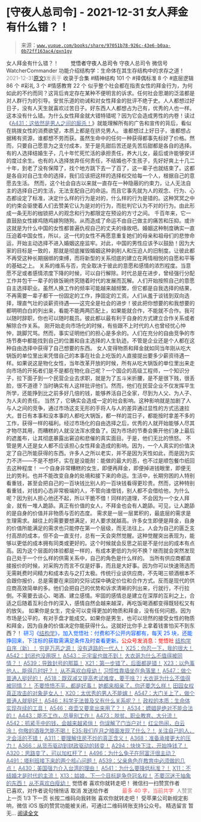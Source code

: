 # [守夜人总司令] - 2021-12-31 女人拜金有什么错？！

> 来源：[`www.yuque.com/books/share/97051b78-926c-43e6-b0aa-0b72ff163ac4/qxn1gy`](https://www.yuque.com/books/share/97051b78-926c-43e6-b0aa-0b72ff163ac4/qxn1gy)

<ne-p id="520f42f3293818f927861ebbd5b15da4_p_0" data-lake-id="520f42f3293818f927861ebbd5b15da4_p_0"><ne-text id="u684cdd84" style="color: rgb(51, 51, 51);">女人拜金有什么错？！</ne-text></ne-p> <ne-p id="a1a6f66d4227a94a8eca41002d4f50f2" data-lake-id="a1a6f66d4227a94a8eca41002d4f50f2"><ne-text id="u6d6a14d3" ne-fontsize="12" style="color: rgb(255, 255, 255);">原创</ne-text><ne-text id="u6d95d106" ne-fontsize="14">觉悟者</ne-text><ne-text id="ucfe16874" ne-fontsize="14">守夜人总司令</ne-text></ne-p> <ne-p id="c80ca494908a2a7ade784d56a68c95bf" data-lake-id="c80ca494908a2a7ade784d56a68c95bf"><ne-text id="u1bfcf735" ne-fontsize="14" ne-bold="true" style="color: rgb(51, 51, 51);">守夜人总司令</ne-text></ne-p> <ne-p id="56be313f42b6d78388f58bab26ad14e6" data-lake-id="56be313f42b6d78388f58bab26ad14e6"><ne-text id="u2d1d68b1" ne-fontsize="14" style="color: rgb(51, 51, 51);">微信号</ne-text><ne-text id="uc3fea65e" ne-fontsize="14" style="color: rgb(51, 51, 51);">WatcherCommander</ne-text></ne-p> <ne-p id="f0817c1034b93a0e0001ca404566639d" data-lake-id="f0817c1034b93a0e0001ca404566639d"><ne-text id="u56fe0a02" ne-fontsize="14" style="color: rgb(51, 51, 51);">功能介绍</ne-text><ne-text id="u5362cf0c" ne-fontsize="14" style="color: rgb(51, 51, 51);">结构学：生命体在其生存结构中的求存之道！</ne-text></ne-p> <ne-p id="ae294617782687ab347a9cb2930135d0" data-lake-id="ae294617782687ab347a9cb2930135d0"><ne-text id="u46fb3a15" style="color: rgb(140, 140, 140);">2021-12-31</ne-text>[<ne-text id="u1c8f9228" ne-fontsize="14">原文</ne-text>](https://mp.weixin.qq.com/s?__biz=MzAxNDk1NjI2Mw==&mid=2247487707&idx=1&sn=484131febbe6e3507b669f7cb7c269b9&chksm=9b8a3353acfdba4545eab34e73c60e427d9cb55e9aadc42da1d73bfec4b5740e7164aaac6ed2#rd))<ne-text id="u57ca9dab" ne-fontsize="14" style="color: rgb(140, 140, 140);">发表于</ne-text></ne-p> <ne-p id="49ff8025128e4b044488de4b2d0a0f50" data-lake-id="49ff8025128e4b044488de4b2d0a0f50"><ne-text id="uab655419" style="color: rgb(51, 51, 51);">收录于合集</ne-text></ne-p> <ne-p id="805768aca8829c0a3e95ed962f93037a" data-lake-id="805768aca8829c0a3e95ed962f93037a"><ne-text id="u036f2fed" style="color: rgb(51, 51, 51);">#精神结构 101 个</ne-text></ne-p> <ne-p id="99688037a878f7c3496a178d2f3965b6" data-lake-id="99688037a878f7c3496a178d2f3965b6"><ne-text id="uf7ac79e6" style="color: rgb(51, 51, 51);">#择偶标准 8 个</ne-text></ne-p> <ne-p id="1421615a182b460986093eaaa3591c70" data-lake-id="1421615a182b460986093eaaa3591c70"><ne-text id="u2e35bc8d" style="color: rgb(51, 51, 51);">#底层逻辑 86 个</ne-text></ne-p> <ne-p id="ebb2b43ecddb3ed299a7ef9f37a2350f" data-lake-id="ebb2b43ecddb3ed299a7ef9f37a2350f"><ne-text id="u7fc7befe" style="color: rgb(51, 51, 51);">#彩礼 3 个</ne-text></ne-p> <ne-p id="df3d47fcb87bb20e0d1d5bc723c021f2" data-lake-id="df3d47fcb87bb20e0d1d5bc723c021f2"><ne-text id="u570706b6" style="color: rgb(51, 51, 51);">#情感教育 22 个</ne-text></ne-p> <ne-p id="77f790d114f432eca313ebef70ee651d" data-lake-id="77f790d114f432eca313ebef70ee651d"><ne-text id="ub6fa25ba" style="color: rgb(51, 51, 51);">似乎整个社会都在指责女性的拜金行为，为何如此的不约而同？这背后肯定存在某种不便明言的诉求。任何社会思潮的泛滥都是对人群行为的引导。安贫乐道的劝诫和对女性拜金的批评不绝于史。人人都想过好日子，没有人天生就喜欢过苦日子。好东西人人都想占为己有，优秀的人也一样。这本没有什么错。为什么女性拜金就大错特错呢？因为它会造成男性的内卷！读过《</ne-text>[<ne-text id="u26086c4e" style="color: rgb(87, 107, 149);">A431：这依然是男人之间的厮杀！</ne-text>](http://mp.weixin.qq.com/s?__biz=MzIzMDYwOTM0Mg==&mid=2247485701&idx=1&sn=571c99a3870dffc7743e8eef31f21412&chksm=e8b191d4dfc618c29429d8a6ed6d0b9e7a8f0b9224aa332f9c996f4869c95ef44aabf3896670&scene=21#wechat_redirect)<ne-text id="uf681c4b8" style="color: rgb(51, 51, 51);">》就能理解所有的广告和宣传的背后，看似在挑拨女性的消费欲望，本质上都是在挤兑男人。</ne-text></ne-p> <ne-p id="3c9b709a2d5d1377ee03cd7ff52f6e37" data-lake-id="3c9b709a2d5d1377ee03cd7ff52f6e37"><ne-text id="u64d49869" style="color: rgb(51, 51, 51);">谁都想过上好日子，谁都想占据稀有资源，谁都想不劳而获。虽然生命中的任何一种获得都事先标好了价格。然而，只要自己愿意为之支付成本，至于是先甜后苦还是先苦后甜都是各自的选择。有的人选择结婚生子，几十年忙死忙活的承担责任，养大儿女，最后或许能够安详的度过余生。也有的人选择放弃任何责任，不结婚也不生孩子，先好好爽上十几二十年，到老了没有保障了，找个地方跳下去一了百了，这一辈子也就结束了。这都是各自对自己生命的选择，我们应该把这样的选择权交给每一个人，根据自己的意愿去生活。</ne-text></ne-p> <ne-p id="ac4a4a335c44ef0ffa0b6000b9fe3143" data-lake-id="ac4a4a335c44ef0ffa0b6000b9fe3143"><ne-text id="ua0ff4e7c" style="color: rgb(51, 51, 51);">然而，这个社会自古以来就一直存在一种隐蔽的约束力，让人无法自主的选择自己的生活，无法支配自己的命运。而且它事先就为人的观念、行为、心态都设定了标准，决定什么样的行为是对的，什么样的行为是错的。这种冥冥之中的约束会驱使着人们去赞美它认为是对的行为，而批判它认为不对的行为。由此形成一条无形的枷锁把人的观念和行为都限定在预设的方寸之间。</ne-text></ne-p> <ne-p id="ada61079ea81cbd086ee26a5db7175d0" data-lake-id="ada61079ea81cbd086ee26a5db7175d0"><ne-text id="uf73f22b2" style="color: rgb(51, 51, 51);">千百年来，它一直鼓励女性嫁鸡随鸡嫁狗随狗。从而造成了命运不由自己做主的痛苦和压抑。或许这就是为什么中国的女性都普遍仇视自己的丈夫的缘故吧。婚姻这种制度确实一直压迫着中国女性，所以，这一代的女性不再愿意重复她们的母亲和祖母们的悲惨命运，开始主动选择不进入婚姻这座监牢。对此，中国的男性应该予以鼓励！因为大家的目标是一致的，那就是彻底摧毁婚姻这种剥削人和压迫人的旧制度。让彼此都不再受这种长期捆绑的束缚，而将新型的关系彻底的建立在两情相悦的自愿和平等的基础之上。</ne-text></ne-p> <ne-p id="1425c2fb317715944e44d39800b33576" data-lake-id="1425c2fb317715944e44d39800b33576"><ne-text id="u6c2c93dd" style="color: rgb(51, 51, 51);">关系的维系与否，完全取决于彼此的意愿和感情的浓烈程度。当意愿不足或者感情浓度下降的时候，可以自行解除。时代总是在进步，曾经强行分配工作并包干一辈子的铁饭碗终究随着时代的发展而瓦解。人们开始按照自己的意愿自主选择职业。虽然人换工作的频率可能越来越频繁，但它都是自我选择的结果，不再需要一辈子都干一份固定的工作，挣固定的工资。人们从羞于谈钱到双向选择，理直气壮的谈薪资待遇——这完全是社会的进步！彼此把你想要的和我想要的都明明白白的列出来，看能不能两两匹配上，如果能就合作，不能就不合作。我可以随时辞职，你也可以随时裁员。彼此都以最有利于自身的方式建立合作关系或者解除合作关系。</ne-text></ne-p> <ne-p id="3358620aa8f056aba4b15615b074fefe" data-lake-id="3358620aa8f056aba4b15615b074fefe"><ne-text id="u993cc1ad" style="color: rgb(51, 51, 51);">刚开始走向市场化的时候，有些跟不上时代的人也曾经忧心忡忡，跳脚咒骂。然而，事实证明他们的担心是多余的。人们在充分的自由竞争的市场节奏中都能找到自己的位置和自主选择的人生轨迹。不管是企业还是个人都在这种自由选择中获得了自己想要的东西。</ne-text></ne-p> <ne-p id="4946f524efb05364127cb4a682055480" data-lake-id="4946f524efb05364127cb4a682055480"><ne-text id="u94ffcaf7" style="color: rgb(51, 51, 51);">女人变得物质和拜金就如同当年刚从吃大锅饭的单位里出来凭借自己的本事在社会上吃饭的人直接提出要多少薪资待遇一样。如果说这是物化女性，当年改革开放的时候，所有从吃大锅饭的单位里出来走向市场的开拓者们是不是都在物化自己呢？一个国企的高级工程师，一个知识分子，拉下面子到一个民营企业去求职，就是为了五斗米折腰，是不是很下贱，很丢脸，很不道德？当时确实有人这样批评他们。然而，他们在民营企业不仅发挥平生所学，还能挣到比之前多好几倍的钱，能够养活自己全家，尽到为人父、为人子、为人夫的责任。</ne-text></ne-p> <ne-p id="9deade5cac0a04993f10e774389dff9c" data-lake-id="9deade5cac0a04993f10e774389dff9c"><ne-text id="u8d34bc65" style="color: rgb(51, 51, 51);">当然了，它确实会造成一定的社会影响。这种影响就是加剧了人与人之间的竞争，通过市场这支无形的手将人与人的差异通过显性的方式迅速拉大。昔日有本事和没本事的人都吃大锅饭，都一样的混日子，都能按时拿差不多的工作，获得一样的福利。经过市场化的自由选择之后，优秀的人就开始能够人尽其才物尽其用，而糟糕的人就没法浑水摸鱼了。因为市场的节奏会撕开他们身上最后的遮羞布，让其彻底暴露出窘迫和悲催的真实面目。于是，他们无比的愤怒。</ne-text></ne-p> <ne-p id="3873cad98b8c1db87b7c240fa68ab025" data-lake-id="3873cad98b8c1db87b7c240fa68ab025"><ne-text id="u014043ec" style="color: rgb(51, 51, 51);">不管是男人还是女人都不应该担心女性拜金造成的影响。因为，一个人真实的价值决定了自己所能获得的东西。许多人之所以老实，并不是因为天性如此，而是因为实力不济——不是不想坏，实在是没能耐：能做的最大的恶，也不过是顺包餐巾纸回去这种程度！</ne-text></ne-p> <ne-p id="de7ac0c4c32316a98dcf552c8106d806" data-lake-id="de7ac0c4c32316a98dcf552c8106d806"><ne-text id="uf5a7ebc2" style="color: rgb(51, 51, 51);">一个自身非常糟糕的女生，即便再拜金，即便掉进钱眼里，即便无比的势利。也并不能改变自身的处境和接下来的命运。生活中，长期穷困的人特别看重钱，甚至会把自己的一百块钱比别人的一百块钱看得更珍贵。然而，这种特别看重钱，对钱的心态非常极端的人，不管向谁借钱，别人都不会借给他，为什么呢？因为别人担心他还不起，所以干脆不借！同样的道理，不会因为一个女人拜金，就有一堆人跪舔。真正有价值的女人，不拜金也会有人跪舔。可见，让人跪舔的是自身的价值并非物质与否的态度。</ne-text></ne-p> <ne-p id="8dc2842a0119e99fd92c1110e92b9b34" data-lake-id="8dc2842a0119e99fd92c1110e92b9b34"><ne-text id="u39f948f6" style="color: rgb(51, 51, 51);">需求是一层一层累积的，最底层的需求是生理需求。越往上的需要要想满足，对人要求就越高。许多女生即便是拜金，自身的价值所能满足的需求也只能停在第一个层级，而无法往上。人会为自己的匮乏支付高昂的成本，但不会一直支付，总有一天会突然觉醒。这种觉醒突出表现为，能够以更低的成本拥有同类或更好的。这个时候就会反思之前是不是付出的成本有点高。因为这个层面的体验都是一样的，有成本更低的为何不换？继而就会突然发现自己处于一个什么样的供需关系中，自己的角色是什么样的。</ne-text></ne-p> <ne-p id="222c2744673813363da024241bfb1ade" data-lake-id="222c2744673813363da024241bfb1ade"><ne-text id="ucbab05f1" style="color: rgb(51, 51, 51);">当所有供应商都直接报价的时候，对采购方而言不仅是好事，而且是大好事。因为你可以快速筛选而无需耗费时间精力和成本去与之打太极。传统行业谈供应商，不先喝三顿酒根本不会跟你报价，总是需要在来回的交际试探中确定价位和合作方式。反而是现代的供应商高效简单的多。他们会把自己的优势和诉求清晰的列出来，行就行，不行拉倒。不需要去谈心、喝酒、建立感情。牢固的感情总是建立在深厚的互利之上，合适之后随着互利合作的深入，感情自然会越来越深，再吃饭喝酒都变得既轻松又有的放矢。</ne-text></ne-p> <ne-p id="b54520faa65de5e2851fbe33ed1a9d5b" data-lake-id="b54520faa65de5e2851fbe33ed1a9d5b"><ne-text id="u0fb001af" style="color: rgb(51, 51, 51);">如果你是女生，完全可以变得更加的物质和拜金，没有任何问题。因为市场是公平的，有对手盘才能成交。如果你是男生，也可以坦然的接受女性的物质和拜金，因为自身的价值决定你能获得什么。这就好比你手上拿着钱害怕买不到东西？！</ne-text></ne-p> <ne-p id="ebf4de859b0707725656ab3b0d166b37" data-lake-id="ebf4de859b0707725656ab3b0d166b37"><ne-text id="uda51ad29" ne-bold="true" style="color: rgb(0, 82, 255);">研习《</ne-text>[<ne-text id="uf5363672" ne-bold="true" style="color: rgb(87, 107, 149);">结构学</ne-text>](https://mp.weixin.qq.com/mp/appmsgalbum?action=getalbum&album_id=1318317199878225920&__biz=MzAxNDk1NjI2Mw==#wechat_redirect)<ne-text id="ua31c972e" ne-bold="true" style="color: rgb(0, 82, 255);">》，加入觉悟社：付费和不公开内容都有，每天 25 块，还能挣回来，下注标的获取需满足条件及时查看更新。</ne-text><ne-text id="u910468b5" ne-bold="true" style="color: rgb(255, 0, 0);">公众号发消息：觉悟社</ne-text></ne-p>  <ne-p id="9b83ec7ebeb1c4f8383b9057bfb1c7cb" data-lake-id="9b83ec7ebeb1c4f8383b9057bfb1c7cb"><ne-card data-card-name="image" data-card-type="inline" id="yJygV" data-event-boundary="card" style="color: rgb(51, 51, 51);"><ne-p id="4474a8a6eced7715e0340dfb8e7da7d2" data-lake-id="4474a8a6eced7715e0340dfb8e7da7d2">[<ne-text id="u266ec39e" ne-bold="true" style="color: rgb(87, 107, 149);">结构学自序（新）！</ne-text>](http://mp.weixin.qq.com/s?__biz=MzIzMDYwOTM0Mg==&mid=2247485283&idx=1&sn=aa2b8554b8e5040f8f959636feaa06a3&chksm=e8b19fb2dfc616a430aa381b8da0815311244e694a69809cd92d0602ac34cfe5f1f419b3745e&scene=21#wechat_redirect)</ne-p> <ne-p id="d3d856a6f45e0f5c08151e975d02bec9" data-lake-id="d3d856a6f45e0f5c08151e975d02bec9">[<ne-text id="u6b38d035" style="color: rgb(87, 107, 149);">穷是万恶之源！</ne-text>](http://mp.weixin.qq.com/s?__biz=MzAxNDk1NjI2Mw==&mid=2247483823&idx=1&sn=e54ebe9891b302dc0bf1815c76ccf8b7&chksm=9b8a2227acfdab31a05e273addd9159d4b8263d58d3c58bf214841c8189157519719c3427306&scene=21#wechat_redirect)</ne-p> <ne-p id="1b36f7656d02da9c2616ae94c602be49" data-lake-id="1b36f7656d02da9c2616ae94c602be49">[<ne-text id="u5b9dc27e" style="color: rgb(87, 107, 149);">没有退路的一代人！</ne-text>](http://mp.weixin.qq.com/s?__biz=MzAxNDk1NjI2Mw==&mid=2247486533&idx=1&sn=a0d5cce0656aad467148e0642eb85a00&chksm=9b8a2fcdacfda6db79857186e953a089baf1fb678b2b071cf101c5a26e7fb9768474c94243ca&scene=21#wechat_redirect)</ne-p> <ne-p id="91d90f43dcec612f57d197a0e9f808b4" data-lake-id="91d90f43dcec612f57d197a0e9f808b4">[<ne-text id="u4150cf5f" ne-bold="true" style="color: rgb(87, 107, 149);">X25：你忍一下，我的很大！</ne-text>](http://mp.weixin.qq.com/s?__biz=MzAxNDk1NjI2Mw==&mid=2247487691&idx=1&sn=25bf18fb0375ec81c4b02f06b4829131&chksm=9b8a3343acfdba55113abce1ada59a203e08f7fee28d62767bfede2ce6e1bf3ace451af06adf&scene=21#wechat_redirect)</ne-p> <ne-p id="55f3176d4ad8c0ca4cd4869b0eb98dd4" data-lake-id="55f3176d4ad8c0ca4cd4869b0eb98dd4">[<ne-text id="u17f42894" style="color: rgb(87, 107, 149);">A542：封闭也没用呀！</ne-text>](http://mp.weixin.qq.com/s?__biz=MzAxNDk1NjI2Mw==&mid=2247487620&idx=1&sn=8e1353152e650b72e735ceb1b2f2dd1d&chksm=9b8a330cacfdba1a31a1d6271bd8cf08701ca1a18406d2605bc48404fe9ca2f4fa78d5501bc7&scene=21#wechat_redirect)</ne-p> <ne-p id="1f30a8fe8fdca9d1ad26bb7447e1b5e4" data-lake-id="1f30a8fe8fdca9d1ad26bb7447e1b5e4">[<ne-text id="u12b0c2fa" style="color: rgb(87, 107, 149);">A543：元宇宙也做不到！</ne-text>](http://mp.weixin.qq.com/s?__biz=MzAxNDk1NjI2Mw==&mid=2247487476&idx=1&sn=2e2f159d365f00117f8fd47d3ca062f9&chksm=9b8a2c7cacfda56a80b9243d42bc5faabe4622c27fb4f3edad16ca5de7242a9c1345056ee461&scene=21#wechat_redirect)</ne-p> <ne-p id="5c0330daf73269b3a9e9f3db13b1ad17" data-lake-id="5c0330daf73269b3a9e9f3db13b1ad17">[<ne-text id="ud92b3b54" ne-bold="true" style="color: rgb(87, 107, 149);">大衣哥为什么不值得被同情？！</ne-text>](http://mp.weixin.qq.com/s?__biz=MzIzMDYwOTM0Mg==&mid=2247486778&idx=1&sn=dadc2e8dcf837ccdd6f1f4da8c67eae4&chksm=e8b195ebdfc61cfdc1ff3bbdfed028f36c5a217890384aaa890618664158799a8d6c30132cb8&scene=21#wechat_redirect)</ne-p> <ne-p id="62d750be82dbe9cbc2616f0a6930fe30" data-lake-id="62d750be82dbe9cbc2616f0a6930fe30">[<ne-text id="u1f47916f" style="color: rgb(87, 107, 149);">A539：导致封号的那篇！</ne-text>](http://mp.weixin.qq.com/s?__biz=MzIzMDYwOTM0Mg==&mid=2247486752&idx=1&sn=3a967e3288db5b7d924e36914086e534&chksm=e8b195f1dfc61ce7c971386eb678d7da286167d0f52fdd51989049844b0a550cc58e00552d2e&scene=21#wechat_redirect)</ne-p> <ne-p id="aff42624e2366111a61ac0098ee74ed5" data-lake-id="aff42624e2366111a61ac0098ee74ed5">[<ne-text id="u5d0d09c2" ne-bold="true" style="color: rgb(87, 107, 149);">X21：第一步错了，后面都是错！</ne-text>](http://mp.weixin.qq.com/s?__biz=MzIzMDYwOTM0Mg==&mid=2247486793&idx=1&sn=d2d3aa92a5f751831c09d74e73ab8701&chksm=e8b19598dfc61c8ef000c3aa641d2c48c61c94a3958291fad9b555f0aa128f747d3f349a7c3e&scene=21#wechat_redirect)</ne-p> <ne-p id="32b49c766b84aa5510762e6d6a14ac28" data-lake-id="32b49c766b84aa5510762e6d6a14ac28">[<ne-text id="ud70ab92f" ne-bold="true" style="color: rgb(87, 107, 149);">X23：以色事他人，能得几时好？！</ne-text>](http://mp.weixin.qq.com/s?__biz=MzAxNDk1NjI2Mw==&mid=2247487681&idx=1&sn=957d1c1d978962e0be0e6393f52f4787&chksm=9b8a3349acfdba5f26d6c83445c9bcce3ff92034327b5ff7a44b659b287b85145d80b7deec77&scene=21#wechat_redirect)</ne-p> <ne-p id="8b91e191a6168854b4689cc507df11e5" data-lake-id="8b91e191a6168854b4689cc507df11e5">[<ne-text id="u7fe397de" style="color: rgb(87, 107, 149);">从不喜欢白瘦幼！</ne-text>](http://mp.weixin.qq.com/s?__biz=MzAxNDk1NjI2Mw==&mid=2247487612&idx=1&sn=0e185f9ece207fb397565812fd6bcd9e&chksm=9b8a33f4acfdbae2477b51f9ce494aaf36bb779f8911e41cdde6f96c71a3b2d708feaa1d4d18&scene=21#wechat_redirect)</ne-p> <ne-p id="06ab015f0f5dec048fdd05d5e0174a20" data-lake-id="06ab015f0f5dec048fdd05d5e0174a20">[<ne-text id="udbf1170e" style="color: rgb(87, 107, 149);">习惯性靠墙坐在角落里！</ne-text>](http://mp.weixin.qq.com/s?__biz=MzAxNDk1NjI2Mw==&mid=2247487609&idx=1&sn=08068cfce108617e4a41d0c813ce131d&chksm=9b8a33f1acfdbae7a578b59c045f6336afe6ed1f2fcd7a0b38c0279078002f04767e391f4f18&scene=21#wechat_redirect)</ne-p> <ne-p id="b8d6e33e69dd8beaa60e9e3526739218" data-lake-id="b8d6e33e69dd8beaa60e9e3526739218">[<ne-text id="ufa58f00b" style="color: rgb(87, 107, 149);">A547：做个普通人挺好的！</ne-text>](http://mp.weixin.qq.com/s?__biz=MzAxNDk1NjI2Mw==&mid=2247487656&idx=1&sn=829631501f55233a5505d61fe990c731&chksm=9b8a3320acfdba360477b5f1e528c337ed849efb0a22e1579aa994b4b97916b09033124f68c1&scene=21#wechat_redirect)</ne-p> <ne-p id="1c9d6d5c4ede8221265b13c07f58f922" data-lake-id="1c9d6d5c4ede8221265b13c07f58f922">[<ne-text id="ua5c56430" ne-bold="true" style="color: rgb(87, 107, 149);">A518：既双减又提高考试难度，要干啥？!</ne-text>](http://mp.weixin.qq.com/s?__biz=MzIzMDYwOTM0Mg==&mid=2247486528&idx=1&sn=837ef39e3c0b47ac84d5096690555ae7&chksm=e8b19491dfc61d87292daf575c1e7c95b3f0543f313b65c7ad4ab369603833704304ec7451d7&scene=21#wechat_redirect)</ne-p> <ne-p id="5bd68f96e56a74a576f97c52ba1fcd5e" data-lake-id="5bd68f96e56a74a576f97c52ba1fcd5e">[<ne-text id="ub1310d78" ne-bold="true" style="color: rgb(87, 107, 149);">大衣哥为什么不值得被同情？！</ne-text>](http://mp.weixin.qq.com/s?__biz=MzAxNDk1NjI2Mw==&mid=2247487598&idx=1&sn=96df866800e5e546b2e945af60227ed4&chksm=9b8a33e6acfdbaf061f8713492ddd97b05e91e9bd566c4aa7d5e4f58b4395346513ec9f12eec&scene=21#wechat_redirect)</ne-p> <ne-p id="87cc89560e2304436c90654c656c6f7d" data-lake-id="87cc89560e2304436c90654c656c6f7d">[<ne-text id="u89cb7a4c" ne-bold="true" style="color: rgb(87, 107, 149);">不要愤愤不平，都是好事！</ne-text>](http://mp.weixin.qq.com/s?__biz=MzAxNDk1NjI2Mw==&mid=2247487130&idx=1&sn=b21138d85455f5692aaf039038c78342&chksm=9b8a2d12acfda404a2b67fe4d446ee0f2805ad64a8b8004902934600fd731191e140df6ac19a&scene=21#wechat_redirect)</ne-p> <ne-p id="9be333ed840f834224c76f9f7fcf2794" data-lake-id="9be333ed840f834224c76f9f7fcf2794">[<ne-text id="uc107696d" ne-bold="true" style="color: rgb(87, 107, 149);">她都来相亲了，你还要怎么样！</ne-text>](http://mp.weixin.qq.com/s?__biz=MzAxNDk1NjI2Mw==&mid=2247486952&idx=1&sn=698aec6916d2eca5e758c25c4c634346&chksm=9b8a2e60acfda776b80a4f2f0d5c2fe4921fc821cdf029fa9d2fdc52fd708fc5a0b980d5d3d0&scene=21#wechat_redirect)</ne-p> <ne-p id="3d6ed8b660c2cccbf133e5ba01233a6f" data-lake-id="3d6ed8b660c2cccbf133e5ba01233a6f">[<ne-text id="uf0083b9b" ne-bold="true" style="color: rgb(87, 107, 149);">田园女权真正攻击的对象是女人！</ne-text>](http://mp.weixin.qq.com/s?__biz=MzIzMDYwOTM0Mg==&mid=2247486412&idx=1&sn=5dd3e8b2a759838d739e6d61ebab2eab&chksm=e8b1931ddfc61a0bf6f81cd2a9a9232ea8ce86528a8eea66c6635180e8678b819ebb38b4cb86&scene=21#wechat_redirect)</ne-p> <ne-p id="1a0e618aa262ec7b0acf740250b1a471" data-lake-id="1a0e618aa262ec7b0acf740250b1a471">[<ne-text id="u097d2bae" style="color: rgb(87, 107, 149);">X20：太优秀的男人不能嫁！</ne-text>](http://mp.weixin.qq.com/s?__biz=MzAxNDk1NjI2Mw==&mid=2247487659&idx=1&sn=48282765daf6ff8ec66e20f495c01bef&chksm=9b8a3323acfdba35ac55127644737fe2fde75b00bd5b7cae10b844c4b32dfafb36d7ea4c38f4&scene=21#wechat_redirect)</ne-p> <ne-p id="ee98ea0c305d4f89b6c972603fbd0191" data-lake-id="ee98ea0c305d4f89b6c972603fbd0191">[<ne-text id="u8f0c4870" style="color: rgb(87, 107, 149);">A547：大门关上了，做个普通人就挺好！</ne-text>](http://mp.weixin.qq.com/s?__biz=MzAxNDk1NjI2Mw==&mid=2247487656&idx=1&sn=829631501f55233a5505d61fe990c731&chksm=9b8a3320acfdba360477b5f1e528c337ed849efb0a22e1579aa994b4b97916b09033124f68c1&scene=21#wechat_redirect)</ne-p> <ne-p id="33d3f51bbc2c70d89409fbc51718da70" data-lake-id="33d3f51bbc2c70d89409fbc51718da70">[<ne-text id="u5477e8a2" style="color: rgb(87, 107, 149);">A546：科学无法普及又有什么关系呢？！</ne-text>](http://mp.weixin.qq.com/s?__biz=MzAxNDk1NjI2Mw==&mid=2247487652&idx=1&sn=6f0542b4b8d08dc05ccc9bc4c99a0f29&chksm=9b8a332cacfdba3af82ebacc2984582b118b8bb4eccb9a0fa252e8cacd5ec29759cd0739259a&scene=21#wechat_redirect)</ne-p> <ne-p id="af78d99a26d3027432325746f49ada41" data-lake-id="af78d99a26d3027432325746f49ada41">[<ne-text id="u429da866" style="color: rgb(87, 107, 149);">政权的本质：生命体实现存续的工具！</ne-text>](http://mp.weixin.qq.com/s?__biz=MzAxNDk1NjI2Mw==&mid=2247487554&idx=1&sn=df20affabcac7b2df7d871c27735ed1e&chksm=9b8a33caacfdbadc411427ed1ab7cdbde4c133aae2bc35242a5c913540dd3bf497640e526194&scene=21#wechat_redirect)</ne-p> <ne-p id="38494fa2dbeb6cb55779b073d21cd2be" data-lake-id="38494fa2dbeb6cb55779b073d21cd2be">[<ne-text id="uc30abace" style="color: rgb(87, 107, 149);">A546：夜壶又要拿出来用了？！</ne-text>](http://mp.weixin.qq.com/s?__biz=MzAxNDk1NjI2Mw==&mid=2247487487&idx=1&sn=1899dc61b52e00ef53fee2fece6fa9e6&chksm=9b8a2c77acfda561dd78f8a9d41ca8f6b604b1410e246bd38451bc63aab7e1b0840d3e7c9e9b&scene=21#wechat_redirect)</ne-p> <ne-p id="13f290e28e91bf113f43e52c648fe4ad" data-lake-id="13f290e28e91bf113f43e52c648fe4ad">[<ne-text id="u0eab0973" style="color: rgb(87, 107, 149);">A534：嫖娼是绝对不能合法的！</ne-text>](http://mp.weixin.qq.com/s?__biz=MzAxNDk1NjI2Mw==&mid=2247487431&idx=1&sn=78d93492fa71d19501c95eb11e0ea99f&chksm=9b8a2c4facfda559eeb7bffa822a9715b1945a9e9c4f8beaf9d00b8acb0e2cc0b05a63feafaf&scene=21#wechat_redirect)</ne-p> <ne-p id="254572471c419be6b2225fa165f4f6c9" data-lake-id="254572471c419be6b2225fa165f4f6c9">[<ne-text id="u0a1626cd" style="color: rgb(87, 107, 149);">A443：能不工作，尽量别工作！</ne-text>](http://mp.weixin.qq.com/s?__biz=MzAxNDk1NjI2Mw==&mid=2247486794&idx=1&sn=8621689fcbb0f44c38ab2e8065c54a3d&chksm=9b8a2ec2acfda7d4c55afac9ee027871f7a81338e2da399b1908202c54cc8496ca077748f5a7&scene=21#wechat_redirect)</ne-p> <ne-p id="dd0556030beead09b9c48c2bdd35ac66" data-lake-id="dd0556030beead09b9c48c2bdd35ac66">[<ne-text id="u376c124c" style="color: rgb(87, 107, 149);">A473：脱贫、职业教育、大分流！</ne-text>](http://mp.weixin.qq.com/s?__biz=MzIzMDYwOTM0Mg==&mid=2247486053&idx=1&sn=813ce406173ba4c47dd4500ec026a6da&chksm=e8b192b4dfc61ba243267b483d16f60aaeed76ece21adde38b4de1597140df83fceea028a6f5&scene=21#wechat_redirect)</ne-p> <ne-p id="36e66f1fa63510e8a761fe2ca8f50319" data-lake-id="36e66f1fa63510e8a761fe2ca8f50319">[<ne-text id="uc85dd5b3" ne-bold="true" style="color: rgb(87, 107, 149);">A542：抓紧手中的钱，会越来越紧俏！</ne-text>](http://mp.weixin.qq.com/s?__biz=MzIzMDYwOTM0Mg==&mid=2247486640&idx=1&sn=a96afa7d2b698e33240735ea8d7671f7&chksm=e8b19461dfc61d77a4afce11ecc7558b8d7ff5d495a78bcb609e3eed5c70bcbed5f3d6a66023&scene=21#wechat_redirect)</ne-p> <ne-p id="4bb1de23fa1eb5bc71bbaf08882ce3d7" data-lake-id="4bb1de23fa1eb5bc71bbaf08882ce3d7">[<ne-text id="u203a6660" style="color: rgb(87, 107, 149);">你误解了门当户对！</ne-text>](http://mp.weixin.qq.com/s?__biz=MzAxNDk1NjI2Mw==&mid=2247486972&idx=1&sn=374297ef4332b1dc1c96c6e2f10e3212&chksm=9b8a2e74acfda762739dd58bec2cabe8b8d44717705d356953b94089dacb9225f702d4f76b31&scene=21#wechat_redirect)</ne-p> <ne-p id="9910062b871d1da5687519127d84a9c3" data-lake-id="9910062b871d1da5687519127d84a9c3">[<ne-text id="u6032d811" style="color: rgb(87, 107, 149);">红尘热闹，白云冷！</ne-text>](http://mp.weixin.qq.com/s?__biz=MzAxNDk1NjI2Mw==&mid=2247486913&idx=1&sn=6b387c24eb6d5e30ed150e13eded77a1&chksm=9b8a2e49acfda75fdfcfe0a7770792cdd85568a9ecb1bd9b67508b29df853aaba08bf27356d5&scene=21#wechat_redirect)</ne-p> <ne-p id="5c15c344ce97f3e9b9ab4083f6959c46" data-lake-id="5c15c344ce97f3e9b9ab4083f6959c46">[<ne-text id="ude2d044f" style="color: rgb(87, 107, 149);">你敬的酒我怎能不喝！</ne-text>](http://mp.weixin.qq.com/s?__biz=MzIzMDYwOTM0Mg==&mid=2247486456&idx=1&sn=7d6377d84f511b80179c5e7648494d6e&chksm=e8b19329dfc61a3f9b91b5b43dbd1a6eea293a02cd80b96aeb6dd1930f7f2c93fd33c0e3b2f3&scene=21#wechat_redirect)</ne-p> <ne-p id="1b7ae70faa96c80767313fbe702b736b" data-lake-id="1b7ae70faa96c80767313fbe702b736b">[<ne-text id="u3475bfad" ne-bold="true" style="color: rgb(87, 107, 149);">E35:我们在月之暗面发现了什么？！</ne-text>](http://mp.weixin.qq.com/s?__biz=MzIzMDYwOTM0Mg==&mid=2247486632&idx=1&sn=170aeff87eb36dce354c8b2437f4b27f&chksm=e8b19479dfc61d6f08e6492954a528f20387fe2fa925747cf2b504d2bc69084f24495e972e41&scene=21#wechat_redirect)</ne-p> <ne-p id="8b9a82663ae7587f2c570f114b8ef269" data-lake-id="8b9a82663ae7587f2c570f114b8ef269">[<ne-text id="u2d1a1391" style="color: rgb(87, 107, 149);">关注自己的人，才会活的不错！</ne-text>](http://mp.weixin.qq.com/s?__biz=MzIzMDYwOTM0Mg==&mid=2247485305&idx=1&sn=c719ea57e5c3320c2e2629dd9a7b44e9&chksm=e8b19fa8dfc616be5fa3f8141ea0aa63d5e1335657ed97e62c1086c41eba29effe58e0c8e9dc&scene=21#wechat_redirect)</ne-p> <ne-p id="ef18a47bc8b735534cc9e0d397ad5291" data-lake-id="ef18a47bc8b735534cc9e0d397ad5291">[<ne-text id="u4bc60184" ne-bold="true" style="color: rgb(87, 107, 149);">A311：要理解住房不炒的真正含义！</ne-text>](http://mp.weixin.qq.com/s?__biz=MzIzMDYwOTM0Mg==&mid=2247484959&idx=1&sn=090583ec50bfd9febec1de463c2672f6&chksm=e8b19ecedfc617d8629080f6745c8de013cfe875de26eef6767b2d5c10782650223ed15f807b&scene=21#wechat_redirect)</ne-p> <ne-p id="756e6ecd8b9562df8b933e7e66f83f04" data-lake-id="756e6ecd8b9562df8b933e7e66f83f04">[<ne-text id="ucf84a6ef" ne-bold="true" style="color: rgb(87, 107, 149);">A368：准备承接更大的压力！</ne-text>](http://mp.weixin.qq.com/s?__biz=MzIzMDYwOTM0Mg==&mid=2247485369&idx=1&sn=2667c5f16cee9442898e6e5841394ceb&chksm=e8b19f68dfc6167e4e104d37c61b859327f4b8ce37941da84bd412d3e27bb4a51c7dee8e1a7a&scene=21#wechat_redirect)</ne-p> <ne-p id="f2bff00c784081f70b8d442340111bfb" data-lake-id="f2bff00c784081f70b8d442340111bfb">[<ne-text id="ub52a671e" ne-bold="true" style="color: rgb(87, 107, 149);">A366：从货币驱动到财政驱动的转变！</ne-text>](http://mp.weixin.qq.com/s?__biz=MzIzMDYwOTM0Mg==&mid=2247485347&idx=1&sn=a916df57ddc7230366719fbecc6c1704&chksm=e8b19f72dfc61664fd99844bfe3ffffb5d6f088807c84d99f11ddbc7410b2eed67bc4c615d53&scene=21#wechat_redirect)</ne-p> <ne-p id="53d9ad6a15b6dad121c55caff6f93f37" data-lake-id="53d9ad6a15b6dad121c55caff6f93f37">[<ne-text id="u410ca9a8" ne-bold="true" style="color: rgb(87, 107, 149);">A294：快快下注，开始挣钱了！</ne-text>](http://mp.weixin.qq.com/s?__biz=MzIzMDYwOTM0Mg==&mid=2247484849&idx=1&sn=5485cd1d6c511e883e25b0c7dd9e2e3e&chksm=e8b19d60dfc614764ffc8405dccf5b8120b31988f3c1cee74e384c06f0e39c3c81bef8263c3d&scene=21#wechat_redirect)</ne-p> <ne-p id="25c5e6143cdb82d6ee660ed82d6e9f69" data-lake-id="25c5e6143cdb82d6ee660ed82d6e9f69">[<ne-text id="ue84da76e" ne-bold="true" style="color: rgb(87, 107, 149);">A320：思路变了，可以加杠杆了！</ne-text>](http://mp.weixin.qq.com/s?__biz=MzIzMDYwOTM0Mg==&mid=2247485041&idx=1&sn=add2174fa42806f885a456a072ee4fee&chksm=e8b19ea0dfc617b6734e013f780112fdd88f28ad5312ce423fea1d75da4c3757660dab175208&scene=21#wechat_redirect)</ne-p> <ne-p id="a2078547a2b7bae3fec5aa7d662259a4" data-lake-id="a2078547a2b7bae3fec5aa7d662259a4">[<ne-text id="u8c6da334" ne-bold="true" style="color: rgb(87, 107, 149);">A496：为什么兔子在阿富汗很主动？</ne-text>](http://mp.weixin.qq.com/s?__biz=MzIzMDYwOTM0Mg==&mid=2247486278&idx=1&sn=40d09857088bebd3c70bec1c7a500f06&chksm=e8b19397dfc61a810125242c8e395330f934390eb50bd54053ecd3f31ddc91de4e429c0f693a&scene=21#wechat_redirect)</ne-p> <ne-p id="841dc09e741166f21b171efd237852e2" data-lake-id="841dc09e741166f21b171efd237852e2">[<ne-text id="ub2efd521" style="color: rgb(87, 107, 149);">A491：塔利班接下来的两个核心问题！</ne-text>](http://mp.weixin.qq.com/s?__biz=MzIzMDYwOTM0Mg==&mid=2247486219&idx=1&sn=8f77517f0244ba31f7eb28e2676e17cd&chksm=e8b193dadfc61acc6d9e6029653aac696f132efc24d3b28f983ba8e4ada269ac887e6165d837&scene=21#wechat_redirect)</ne-p> <ne-p id="42d6be715a5de7ac09be0174af7b5764" data-lake-id="42d6be715a5de7ac09be0174af7b5764">[<ne-text id="uafef5b1b" ne-bold="true" style="color: rgb(87, 107, 149);">A539：父亲角色在教育中必须做的几点！</ne-text>](http://mp.weixin.qq.com/s?__biz=MzAxNDk1NjI2Mw==&mid=2247487582&idx=1&sn=f4bac1092e8f45f6a86e662d8a68d556&chksm=9b8a33d6acfdbac0b4e01232406db5e9a315180b66b1bc830f17231f167d515d33408ff727b6&scene=21#wechat_redirect)</ne-p> <ne-p id="0133ac9537512fc07fc2fc06906347e0" data-lake-id="0133ac9537512fc07fc2fc06906347e0">[<ne-text id="u8122e822" ne-bold="true" style="color: rgb(87, 107, 149);">A430：美国强力介入台湾的理由！</ne-text>](http://mp.weixin.qq.com/s?__biz=MzIzMDYwOTM0Mg==&mid=2247486587&idx=1&sn=e14d4403bb13c441596f09add1b5f27c&chksm=e8b194aadfc61dbcab0c1d70249910161f8c77b0163ac8278dfe5c2f817d2bb2a3ac3e7ddf89&scene=21#wechat_redirect)</ne-p> <ne-p id="f962bcb0c95276b0468dbdb1fe0d3ada" data-lake-id="f962bcb0c95276b0468dbdb1fe0d3ada">[<ne-text id="uc691dba6" style="color: rgb(87, 107, 149);">A541：为什么要降低标准？！</ne-text>](http://mp.weixin.qq.com/s?__biz=MzAxNDk1NjI2Mw==&mid=2247487621&idx=1&sn=f429046c9b1760d8d45ee7c759a3d5da&chksm=9b8a330dacfdba1bf16d516acacfddf4492f721d14504ed52e1049013a54819e6ee778c93097&scene=21#wechat_redirect)</ne-p> <ne-p id="094d84fb8e8b5788840d56eca8a74578" data-lake-id="094d84fb8e8b5788840d56eca8a74578">[<ne-text id="uefe532f6" style="color: rgb(87, 107, 149);">X11：不结婚才是时代的主流！</ne-text>](http://mp.weixin.qq.com/s?__biz=MzAxNDk1NjI2Mw==&mid=2247487535&idx=1&sn=5d229e0d87a0acb3db07c098f4aa606c&chksm=9b8a33a7acfdbab1bb37e4efe94ec13d8d8bbe94cd25a6689f5f316dc75bdbb1469463ce2446&scene=21#wechat_redirect)</ne-p> <ne-p id="9e4b118ae5bf589efc1d24a5f4fcbf24" data-lake-id="9e4b118ae5bf589efc1d24a5f4fcbf24">[<ne-text id="uf8c543f5" style="color: rgb(87, 107, 149);">X13：姑娘，下一个目标是争夺冠名权！</ne-text>](http://mp.weixin.qq.com/s?__biz=MzAxNDk1NjI2Mw==&mid=2247487532&idx=1&sn=543e4e8c2063c62c48def85204f0a6ef&chksm=9b8a33a4acfdbab2535686b2a135a56c146816d8d692e946d51f4422e5caf2aca3e2260b40f9&scene=21#wechat_redirect)</ne-p> <ne-p id="588cc34cb237c696e4a52c7ce8bd05bd" data-lake-id="588cc34cb237c696e4a52c7ce8bd05bd">[<ne-text id="ue52f1226" ne-bold="true" style="color: rgb(87, 107, 149);">不要沉迷于抽象的东西！</ne-text>](http://mp.weixin.qq.com/s?__biz=MzAxNDk1NjI2Mw==&mid=2247487527&idx=1&sn=e24c2dd98e5f9883c8dce2a1e7bb80df&chksm=9b8a33afacfdbab921e90b3eafc3618176a35da53c53bb51f2ef2f9a98e87d05949a4b0ad69b&scene=21#wechat_redirect)</ne-p> <ne-p id="62427c697f896aa18888724896755d8a" data-lake-id="62427c697f896aa18888724896755d8a">[<ne-text id="u63e9e44f" style="color: rgb(87, 107, 149);">从不喜欢白瘦幼！</ne-text>](http://mp.weixin.qq.com/s?__biz=MzAxNDk1NjI2Mw==&mid=2247487612&idx=1&sn=0e185f9ece207fb397565812fd6bcd9e&chksm=9b8a33f4acfdbae2477b51f9ce494aaf36bb779f8911e41cdde6f96c71a3b2d708feaa1d4d18&scene=21#wechat_redirect)</ne-p> <ne-p id="d5f283534652042e0e60cff7cdf5f8db" data-lake-id="d5f283534652042e0e60cff7cdf5f8db"><ne-text id="uee6df96d" style="color: rgb(51, 51, 51);">觉悟者</ne-text></ne-p> <ne-p id="8877a3b97dc8fb58daa243626c23f368" data-lake-id="8877a3b97dc8fb58daa243626c23f368"><ne-text id="u7f5a97a5" style="color: rgb(51, 51, 51);">喜欢你就转走吧！</ne-text></ne-p> <ne-p id="55bd6cefef875deff651c7ea14c93188" data-lake-id="55bd6cefef875deff651c7ea14c93188"><ne-text id="uf3542f03" ne-bold="true" style="color: rgb(51, 51, 51);">微信扫一扫赞赏作者</ne-text><ne-text id="uee0fb78a" ne-bold="true" style="color: rgb(255, 255, 255);">赞赏</ne-text></ne-p> <ne-p id="ede880742be8b7f652a22ce367fe8fbd" data-lake-id="ede880742be8b7f652a22ce367fe8fbd"><ne-text id="u47c22611" style="color: rgb(51, 51, 51);">已喜欢，</ne-text><ne-text id="u86161630">对作者说句悄悄话</ne-text></ne-p> <ne-p id="3baf3b6d710e1a7383ef7a1054d73c44" data-lake-id="3baf3b6d710e1a7383ef7a1054d73c44"><ne-text id="u0d0d3eeb" style="color: rgb(51, 51, 51);">取消</ne-text></ne-p> <ne-p id="a6466a2a6908f70ab42086f00032ab7b" data-lake-id="a6466a2a6908f70ab42086f00032ab7b"><ne-text id="ua9b01c26" ne-fontsize="14" ne-bold="true" style="color: rgb(51, 51, 51);">发送给作者</ne-text></ne-p> <ne-p id="c44c9da993bd0a7055d80ffaaca3bd1f" data-lake-id="c44c9da993bd0a7055d80ffaaca3bd1f"><ne-text id="u5e20708f" ne-bold="true" style="color: rgb(255, 255, 255);">发送</ne-text></ne-p> <ne-p id="224efd0436f0552aa097e10413cf9b62" data-lake-id="224efd0436f0552aa097e10413cf9b62"><ne-text id="ua62b5687" ne-fontsize="13" style="color: rgb(250, 81, 81);">最多 40 字，当前共字</ne-text></ne-p> <ne-p id="a0406affd62456f76ea4edaa80252e74" data-lake-id="a0406affd62456f76ea4edaa80252e74"><ne-text id="uab2e3f49" style="color: rgb(136, 136, 136);"> 人赞赏</ne-text></ne-p> <ne-p id="54d905ccc1a4614cbb99b57b376ee9c1" data-lake-id="54d905ccc1a4614cbb99b57b376ee9c1"><ne-text id="u962eccd3" style="color: rgb(51, 51, 51);">上一页</ne-text> <ne-text id="ua73ea082">1</ne-text><ne-text id="uf31bcc9d" style="color: rgb(51, 51, 51);">/3 下一页</ne-text></ne-p> <ne-p id="ff85b8ecccbd3a0a204e4a0da89b70b2" data-lake-id="ff85b8ecccbd3a0a204e4a0da89b70b2"><ne-text id="u7de85ada" style="color: rgb(51, 51, 51);">长按二维码向我转账</ne-text></ne-p> <ne-p id="79e66b260cb64f3ecde335fedd9eb1fd" data-lake-id="79e66b260cb64f3ecde335fedd9eb1fd"><ne-text id="u70f6f8c7" style="color: rgb(51, 51, 51);">喜欢你就转走吧！</ne-text></ne-p> <ne-p id="a1a4e15109f04b7d6344f1abfac04411" data-lake-id="a1a4e15109f04b7d6344f1abfac04411"><ne-text id="u9e0ccfe0" style="color: rgb(51, 51, 51);">受苹果公司新规定影响，微信 iOS 版的赞赏功能被关闭，可通过二维码转账支持公众号。</ne-text></ne-p> <ne-h3 id="4iUNM" data-lake-id="4iUNM"><ne-heading-ext><ne-heading-anchor></ne-heading-anchor><ne-heading-fold></ne-heading-fold></ne-heading-ext><ne-heading-content><ne-text id="ubbee59b7" ne-fontsize="16" style="color: rgb(51, 51, 51);">精选留言</ne-text></ne-heading-content></ne-h3> <ne-p id="f13e611e4995fb560327e80f1122fb0e" data-lake-id="f13e611e4995fb560327e80f1122fb0e"><ne-text id="ud20d2166" style="color: rgb(51, 51, 51);">暂无...</ne-text></ne-p> <ne-p id="007350fee87c7a43d75f524b98048f31" data-lake-id="007350fee87c7a43d75f524b98048f31">[<ne-text id="u5aa958d6">阅读全文</ne-text>](https://mp.weixin.qq.com/s/nIdk03JhgbTU-TDXQQQ39A#rd)</ne-p></ne-card></ne-p>